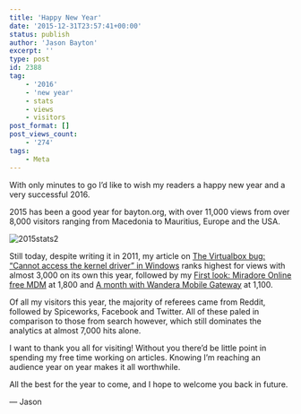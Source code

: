 ```yaml
---
title: 'Happy New Year'
date: '2015-12-31T23:57:41+00:00'
status: publish
author: 'Jason Bayton'
excerpt: ''
type: post
id: 2388
tag:
    - '2016'
    - 'new year'
    - stats
    - views
    - visitors
post_format: []
post_views_count:
    - '274'
tags:
    - Meta
---
```

With only minutes to go I’d like to wish my readers a happy new year and a very successful 2016.

2015 has been a good year for bayton.org, with over 11,000 views from over 8,000 visitors ranging from Macedonia to Mauritius, Europe and the USA.

![2015stats2](https://r2_worker.bayton.workers.dev/uploads/2015/12/2015stats2.png)

Still today, despite writing it in 2011, my article on [The Virtualbox bug: “Cannot access the kernel driver” in Windows](/2011/03/the-virtualbox-bug-cannot-access-the-kernel-driver-in-windows/Windows) ranks highest for views with almost 3,000 on its own this year, followed by my [First look: Miradore Online free MDM](/2014/07/miradore-online-free-mdm/) at 1,800 and [A month with Wandera Mobile Gateway](/2014/05/a-month-with-wandera-mobile-gateway/) at 1,100.

Of all my visitors this year, the majority of referees came from Reddit, followed by Spiceworks, Facebook and Twitter. All of these paled in comparison to those from search however, which still dominates the analytics at almost 7,000 hits alone.

I want to thank you all for visiting! Without you there’d be little point in spending my free time working on articles. Knowing I’m reaching an audience year on year makes it all worthwhile.

All the best for the year to come, and I hope to welcome you back in future.

— Jason